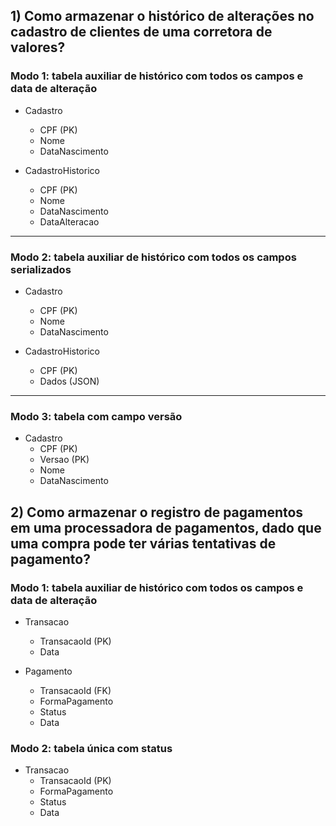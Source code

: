 ## 1) Como armazenar o histórico de alterações no cadastro de clientes de uma corretora de valores?

### Modo 1: tabela auxiliar de histórico com todos os campos e data de alteração

- Cadastro
  - CPF (PK)
  - Nome
  - DataNascimento

- CadastroHistorico
  - CPF (PK)
  - Nome
  - DataNascimento
  - DataAlteracao

-----

### Modo 2: tabela auxiliar de histórico com todos os campos serializados

- Cadastro
  - CPF (PK)
  - Nome
  - DataNascimento

- CadastroHistorico
  - CPF (PK)
  - Dados (JSON)

-----

### Modo 3: tabela com campo versão

- Cadastro
  - CPF (PK)
  - Versao (PK)
  - Nome
  - DataNascimento


## 2) Como armazenar o registro de pagamentos em uma processadora de pagamentos, dado que uma compra pode ter várias tentativas de pagamento?

### Modo 1: tabela auxiliar de histórico com todos os campos e data de alteração

- Transacao
  - TransacaoId (PK)
  - Data

- Pagamento
  - TransacaoId (FK)
  - FormaPagamento
  - Status
  - Data

### Modo 2: tabela única com status

- Transacao
  - TransacaoId (PK)
  - FormaPagamento
  - Status
  - Data
